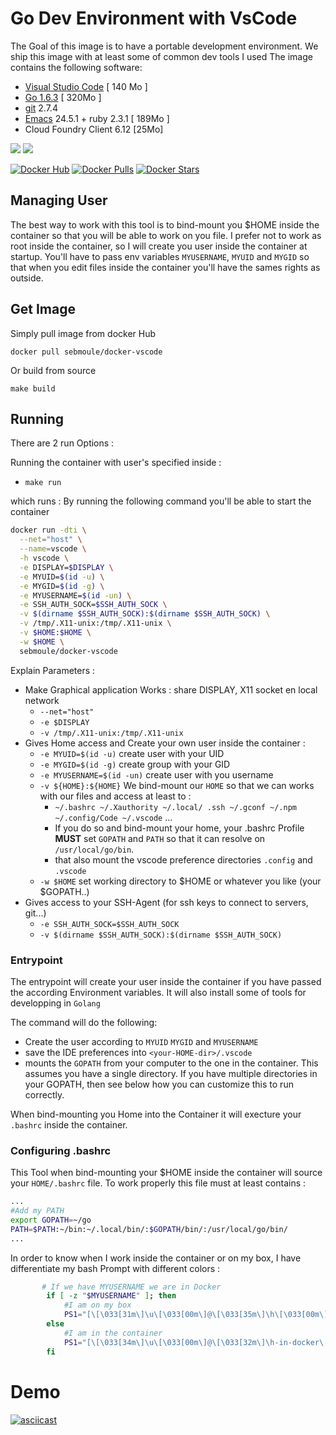 # Go Dev Environment with VsCode

The Goal of this image is to have a portable development environment.
We ship this image with at least some of common dev tools I used
The image contains the following software:


- [Visual Studio Code](https://code.visualstudio.com/) [ 140 Mo ]
- [Go 1.6.3](https://golang.org/) [ 320Mo ]
- [git]() 2.7.4
- [Emacs]() 24.5.1 + ruby 2.3.1 [ 189Mo ]
- Cloud Foundry Client 6.12 [25Mo]

[![](https://images.microbadger.com/badges/version/sebmoule/docker-vscode.svg)](http://microbadger.com/images/sebmoule/docker-vscode "Get your own version badge on microbadger.com")
[![](https://images.microbadger.com/badges/image/sebmoule/docker-vscode.svg)](http://microbadger.com/images/sebmoule/docker-vscode "Get your own image badge on microbadger.com")

[![Docker Hub](https://img.shields.io/badge/docker-ready-blue.svg)](https://hub.docker.com/r/sebmoule/docker-vscode/)
[![Docker Pulls](https://img.shields.io/docker/pulls/sebmoule/docker-vscode.svg?maxAge=2592000)]()
[![Docker Stars](https://img.shields.io/docker/stars/sebmoule/docker-vscode.svg?maxAge=2592000)]()


## Managing User

The best way to work with this tool is to bind-mount you $HOME inside the container so that you will be 
able to work on you file.
I prefer not to work as root inside the container, so I will create you user inside the container at startup.
You'll have to pass env variables `MYUSERNAME`, `MYUID` and `MYGID` so that when you edit files inside the container you'll have the sames rights as outside.

## Get Image

Simply pull image from docker Hub
```
docker pull sebmoule/docker-vscode
```

Or build from source 
```
make build
```

## Running

There are 2 run Options :

Running the container with user's specified inside :
  - `make run`

which runs :
By running the following command you'll be able to start the container

```bash
docker run -dti \
  --net="host" \
  --name=vscode \
  -h vscode \
  -e DISPLAY=$DISPLAY \
  -e MYUID=$(id -u) \
  -e MYGID=$(id -g) \
  -e MYUSERNAME=$(id -un) \
  -e SSH_AUTH_SOCK=$SSH_AUTH_SOCK \
  -v $(dirname $SSH_AUTH_SOCK):$(dirname $SSH_AUTH_SOCK) \
  -v /tmp/.X11-unix:/tmp/.X11-unix \
  -v $HOME:$HOME \
  -w $HOME \
  sebmoule/docker-vscode
```

Explain Parameters :

- Make Graphical application Works : share DISPLAY, X11 socket en local network
  - `--net="host"` 
  - `-e $DISPLAY`
  - `-v /tmp/.X11-unix:/tmp/.X11-unix`
- Gives Home access and Create your own user inside the container :
  - `-e MYUID=$(id -u)` create user with your UID
  - `-e MYGID=$(id -g)` create group with your GID
  - `-e MYUSERNAME=$(id -un)` create user with you username
  - `-v ${HOME}:${HOME}` We bind-mount our `HOME` so that we can works with our files and access at least to :
    - `~/.bashrc ~/.Xauthority ~/.local/ .ssh ~/.gconf ~/.npm ~/.config/Code ~/.vscode` ...
    - If you do so and bind-mount your home, your .bashrc Profile **MUST** set `GOPATH` and `PATH` so that it can resolve on `/usr/local/go/bin`.	
    - that also mount the vscode preference directories `.config` and `.vscode`
  - `-w $HOME` set working directory to $HOME or whatever you like (your $GOPATH..)
- Gives access to your SSH-Agent (for ssh keys to connect to servers, git...)
  - `-e SSH_AUTH_SOCK=$SSH_AUTH_SOCK`
  - `-v $(dirname $SSH_AUTH_SOCK):$(dirname $SSH_AUTH_SOCK)`



### Entrypoint

The entrypoint will create your user inside the container if you have passed the according Environment variables.
It will also install some of tools for developping in `Golang`

The command will do the following:

- Create the user according to `MYUID` `MYGID` and `MYUSERNAME`
- save the IDE preferences into `<your-HOME-dir>/.vscode`
- mounts the `GOPATH` from your computer to the one in the container. This
assumes you have a single directory. If you have multiple directories in your
GOPATH, then see below how you can customize this to run correctly.

When bind-mounting you Home into the Container it will execture your `.bashrc` inside the container.

### Configuring .bashrc

This Tool when bind-mounting your $HOME inside the container will  source your `HOME/.bashrc` file.
To work properly this file must at least contains :

```bash
...
#Add my PATH                                                                                                                                                                   
export GOPATH=~/go                                                                                                                                                             
PATH=$PATH:~/bin:~/.local/bin/:$GOPATH/bin/:/usr/local/go/bin/ 
...
```

In order to know when I work inside the container or on my box, I have differentiate my bash Prompt with different colors :

```bash
       # If we have MYUSERNAME we are in Docker                                                                                                                               
        if [ -z "$MYUSERNAME" ]; then                                                                                                                                          
            #I am on my box                                                                                                                                                    
            PS1="[\[\033[31m\]\u\[\033[00m\]@\[\033[35m\]\h\[\033[00m\]: \[\033[34m\]\w\[\033[00m\]]\[\033[00m\]$"                                                             
        else                                                                                                                                                                   
            #I am in the container                                                                                                                                             
            PS1="[\[\033[34m\]\u\[\033[00m\]@\[\033[32m\]\h-in-docker\[\033[00m\]: \[\033[35m\]\w\[\033[00m\]]\[\033[00m\]$"                                                   
        fi  
```


# Demo

[![asciicast](https://asciinema.org/a/86284.png)](https://asciinema.org/a/86284)

